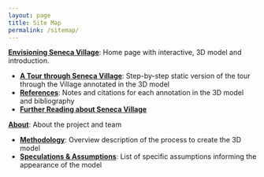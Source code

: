 ```yaml
---
layout: page
title: Site Map
permalink: /sitemap/
---
```


[**Envisioning Seneca Village**](/index): Home page with interactive, 3D model and introduction.
- [**A Tour through Seneca Village**](/tour): Step-by-step static version of the tour through the Village annotated in the 3D model
- [**References**](/references): Notes and citations for each annotation in the 3D model and bibliography
- [**Further Reading about Seneca Village**](/readings)

[**About**](/about): About the project and team
- [**Methodology**](/methodology): Overview description of the process to create the 3D model
- [**Speculations & Assumptions**](/speculations): List of specific assumptions informing the appearance of the model